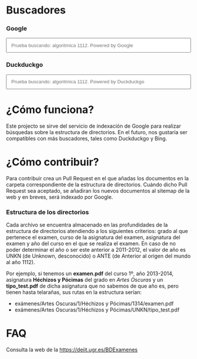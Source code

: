 
# Buscadores

### Google
<div markdown = "0">
    <form id = "searchform" target = "_blank" method = "get" action = "https://www.google.com/search">
        <input name = "q" type = "text" maxlength="255" placeholder = "Prueba buscando: algoritmica 1112. Powered by Google" style="width:100%;height:40px;padding:12px 40px 12px 12px">
        <input value = "xehartnort.github.io" type = "hidden" name = "sitesearch" >
    </form>
</div>


### Duckduckgo
<div markdown = "0">
    <form id = "searchform" target = "_blank" method = "get" action = "https://duckduckgo.com">
        <input name = "q" type = "text" maxlength="255" placeholder = "Prueba buscando: algoritmica 1112. Powered by Duckduckgo" style="width:100%;height:40px;padding:12px 40px 12px 12px">
        <input value = "xehartnort.github.io" type = "hidden" name = "site" >
    </form>
</div>

# ¿Cómo funciona?

Este projecto se sirve del servicio de indexación de Google para realizar búsquedas sobre la estructura de directorios. En el futuro, nos gustaría ser compatibles con más buscadores, tales como Duckduckgo y Bing.

# ¿Cómo contribuir?

Para contribuir crea un Pull Request en el que añadas los documentos en la carpeta correspondiente de la estructura de directorios. Cuándo dicho Pull Request sea aceptado, se añadiran los nuevos documentos al sitemap de la web y en breves, será indexado por Google.

### Estructura de los directorios

Cada archivo se encuentra almacenado en las profundidades de la estructura de directorios atendiendo a los siguientes criterios: grado al que pertenece el examen, curso de la asignatura del examen, asignatura del examen y año del curso en el que se realiza el examen. En caso de no poder determinar el año o ser este anterior a 2011-2012, el valor de año es UNKN (de Unknown, desconocido) o ANTE (de Anterior al origen del mundo al año 1112).

Por ejemplo, si tenemos un **examen.pdf** del curso 1º, año 2013-2014, asignatura **Héchizos y Pócimas** del grado en *Artes Oscuras* y un **tipo_test.pdf** de dicha asígnatura que no sabemos de que año es, pero tienen hasta telarañas, sus rutas en la estructura serían:

- exámenes/Artes Oscuras/1/Héchizos y Pócimas/1314/examen.pdf
- exámenes/Artes Oscuras/1/Héchizos y Pócimas/UNKN/tipo_test.pdf

# FAQ

Consulta la web de la https://deiit.ugr.es/BDExamenes
